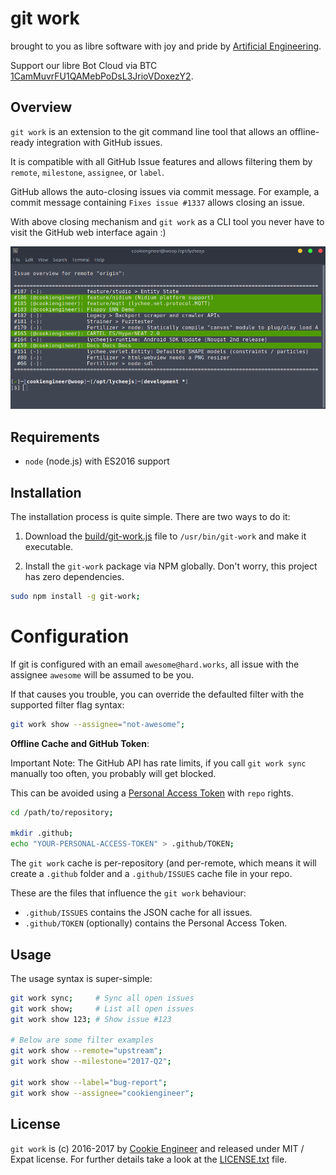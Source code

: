 
# git work

brought to you as libre software with joy and pride by [Artificial Engineering](http://artificial.engineering).

Support our libre Bot Cloud via BTC [1CamMuvrFU1QAMebPoDsL3JrioVDoxezY2](bitcoin:1CamMuvrFU1QAMebPoDsL3JrioVDoxezY2?amount=0.5&label=lycheeJS%20Support).


## Overview

`git work` is an extension to the git command line tool that
allows an offline-ready integration with GitHub issues.

It is compatible with all GitHub Issue features and allows
filtering them by `remote`, `milestone`, `assignee`, or `label`.

GitHub allows the auto-closing issues via commit message.
For example, a commit message containing `Fixes issue #1337`
allows closing an issue.

With above closing mechanism and `git work` as a CLI tool
you never have to visit the GitHub web interface again :)

![Screenshot](./guide/screenshot.png)


## Requirements

- `node` (node.js) with ES2016 support


## Installation

The installation process is quite simple. There are two
ways to do it:

1. Download the [build/git-work.js](./build/git-work.js) file to
   `/usr/bin/git-work` and make it executable.

2. Install the `git-work` package via NPM globally.
   Don't worry, this project has zero dependencies.


```bash
sudo npm install -g git-work;
```


# Configuration

If git is configured with an email `awesome@hard.works`, all
issue with the assignee `awesome` will be assumed to be you.

If that causes you trouble, you can override the defaulted
filter with the supported filter flag syntax:

```bash
git work show --assignee="not-awesome";
```


**Offline Cache and GitHub Token**:

Important Note: The GitHub API has rate limits, if you call
`git work sync` manually too often, you probably will get blocked.

This can be avoided using a [Personal Access Token](https://github.com/settings/tokens)
with `repo` rights.

```bash
cd /path/to/repository;

mkdir .github;
echo "YOUR-PERSONAL-ACCESS-TOKEN" > .github/TOKEN;
```

The `git work` cache is per-repository (and per-remote, which
means it will create a `.github` folder and a `.github/ISSUES`
cache file in your repo.

These are the files that influence the `git work` behaviour:

- `.github/ISSUES` contains the JSON cache for all issues.
- `.github/TOKEN` (optionally) contains the Personal Access Token.


## Usage

The usage syntax is super-simple:

```bash
git work sync;     # Sync all open issues
git work show;     # List all open issues
git work show 123; # Show issue #123

# Below are some filter examples
git work show --remote="upstream";
git work show --milestone="2017-Q2";

git work show --label="bug-report";
git work show --assignee="cookiengineer";
```


## License

`git work` is (c) 2016-2017 by [Cookie Engineer](https://github.com/cookiengineer)
and released under MIT / Expat license. For further details take a look at the
[LICENSE.txt](LICENSE.txt) file.

